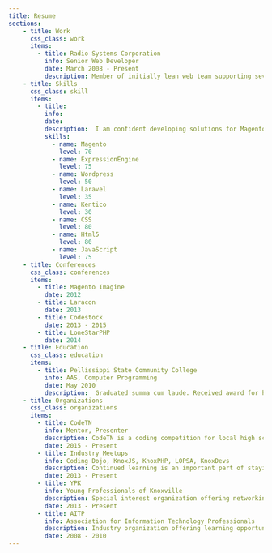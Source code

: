 ```yaml
---
title: Resume
sections:
    - title: Work
      css_class: work
      items:
        - title: Radio Systems Corporation
          info: Senior Web Developer
          date: March 2008 - Present
          description: Member of initially lean web team supporting several brand websites. Practiced Agile/Scrum model. Three years of C# / ASP.net development with Kentico, transitioned flagship sites to PHP development in ExpressionEngine and Magento. Customized Oracle's Java/JSP-based iStore ecommerce platform for b2b, b2c orders. Integrated Magento with Oracle for CRM, fulfillment requirements. Mentored several junior and mid-level developers. Heavily involved in initiatives to improve site speed, conversion rate, SEO, and customer satisfaction.
    - title: Skills
      css_class: skill
      items:
        - title:
          info:
          date:
          description:  I am confident developing solutions for Magento, ExpressionEngine, Kentico, and WordPress. I am experienced with numerous frameworks, with a bias toward Laravel. I use Git for my projects but have SVN experience. I have traded "var_dump/die"-style debugging for Xdebug to troubleshoot issues. I'm comfortable with Eloquent ORM, but also confident writing raw SQL for reporting and answering business questions.
          skills:
            - name: Magento
              level: 70
            - name: ExpressionEngine
              level: 75
            - name: Wordpress
              level: 50
            - name: Laravel
              level: 35
            - name: Kentico
              level: 30
            - name: CSS
              level: 80
            - name: Html5
              level: 80
            - name: JavaScript
              level: 75
    - title: Conferences
      css_class: conferences
      items:
        - title: Magento Imagine
          date: 2012
        - title: Laracon
          date: 2013
        - title: Codestock
          date: 2013 - 2015
        - title: LoneStarPHP
          date: 2014
    - title: Education
      css_class: education
      items:
        - title: Pellissippi State Community College
          info: AAS, Computer Programming
          date: May 2010
          description:  Graduated summa cum laude. Received award for honored graduate of CSIT department. PSCC Knoxville Chapter Officer for AITP, developed chapter website and helped coordinate events.
    - title: Organizations
      css_class: organizations
      items:
        - title: CodeTN
          info: Mentor, Presenter
          description: CodeTN is a coding competition for local high schools. I mentored a team as a "tech pro" and presented an introduction to Git and GitHub to competition participants.
          date: 2015 - Present
        - title: Industry Meetups
          info: Coding Dojo, KnoxJS, KnoxPHP, LOPSA, KnoxDevs
          description: Continued learning is an important part of staying relevant in our industry. I stay up to date and learn new things from my colleagues at a number of local meetups.
          date: 2013 - Present
        - title: YPK
          info: Young Professionals of Knoxville
          description: Special interest organization offering networking opportunities. I provide website support.
          date: 2013 - Present
        - title: AITP
          info: Association for Information Technology Professionals
          description: Industry organization offering learning opportunities and networking. I served as an officer, coordinated events, and produced the organization website.
          date: 2008 - 2010
---
```

